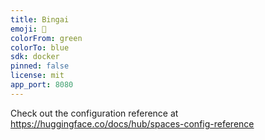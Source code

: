 ```yaml
---
title: Bingai
emoji: 🐨
colorFrom: green
colorTo: blue
sdk: docker
pinned: false
license: mit
app_port: 8080
---
```


Check out the configuration reference at https://huggingface.co/docs/hub/spaces-config-reference